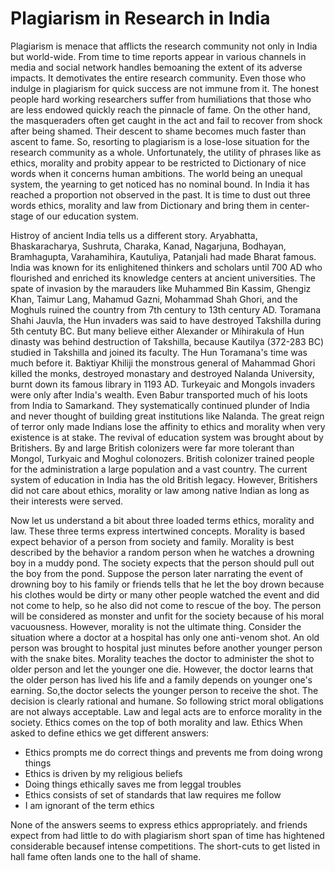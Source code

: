 # Plagiarism in Research in India

Plagiarism is menace that afflicts the research community not only in India but world-wide. From time to time reports appear in various channels
in media and social network handles bemoaning the extent of its adverse impacts. It demotivates the entire research community. Even those who
indulge in plagiarism for quick success are not immune from it. The honest people hard working researchers suffer from humiliations that those
who are less endowed quickly reach the pinnacle of fame. On the other hand, the masqueraders often get caught in the act and fail to recover
from shock after being shamed. Their descent to shame becomes much faster than ascent to fame. So, resorting to plagiarism is a lose-lose situation
for the research community as a whole. Unfortunately, the  utility of phrases like as ethics, morality and probity appear to be restricted
to Dictionary of nice words when it concerns human ambitions. The world being an unequal system, the yearning to get noticed has no 
nominal bound. In India it has reached a proportion not observed in the past. It is time to dust out three words ethics, morality and law
from Dictionary and bring them in center-stage of our education system. 

Histroy of ancient India tells us a different story. Aryabhatta, Bhaskaracharya, Sushruta, Charaka, Kanad, Nagarjuna, Bodhayan, Bramhagupta, 
Varahamihira, Kautuliya, Patanjali had made Bharat famous. India was known for its enlighitened thinkers and scholars until 700 AD who flourished
and enriched its knowledge centers at ancient universities. The spate of invasion by the marauders like Muhammed Bin Kassim, Ghengiz Khan, Taimur 
Lang,  Mahamud Gazni, Mohammad Shah Ghori, and the Moghuls ruined the country from 7th century to 13th century AD. Toramana Shahi Jauvla, the Hun
invaders was said to have destroyed Takshilla during 5th centuty BC. But many believe either Alexander or Mihirakula of Hun dinasty was behind 
destruction of Takshilla, because Kautilya (372-283 BC) studied in Takshilla and joined its faculty. The Hun Toramana's time was much before it. 
Baktiyar Khiliji the monstrous general of Mahammad Ghori killed the monks, destroyed monastary and destroyed Nalanda University, burnt down
its famous library in 1193 AD. Turkeyaic and Mongols invaders were only after India's wealth. 
Even Babur transported much of his loots from India to Samarkand. They systematically continued plunder of India and never thought of building
great institutions like Nalanda. The great reign of terror only made Indians lose the affinity to ethics and morality when very existence 
is at stake. The revival of education system was brought about by Britishers. By and large British colonizers were far more tolerant than 
Mongol, Turkyaic and Moghul colonozers. British colonizer trained people for the administration a large population and a vast country. The current 
system of education in India has the old British legacy. However, Britishers did not care about ethics, morality or law among native Indian
as long as their interests were served. 

Now let us understand a bit about three loaded terms ethics, morality and law. These three terms express intertwined concepts. Morality is based
expect behavior of a person from society and family. Morality is best described by the behavior a random person when he watches a drowning boy in 
a muddy pond. The society expects that the person should pull out the boy from the pond.  Suppose the person later narrating the event of 
drowning boy to his family or friends tells that he let the boy drown because his clothes would be dirty or many other people watched the event
and did not come to help, so he also did not come to rescue of the boy. The person will be considered as monster and unfit for the society 
because of his moral vacuousness. However, morality is not the ultimate thing. Consider the situation where a doctor at a hospital has only 
one anti-venom shot. An old person was brought to hospital just minutes before another younger person with the snake bites. Morality teaches
the doctor to administer the shot to older person and let the younger one die. However, the doctor learns that the older person has lived his
life and a family depends on younger one's earning. So,the doctor selects the younger person to receive the shot. The decision is clearly
rational and humane. So following strict moral obligations are not always acceptable. Law and legal acts are to enforce morality in the society.
Ethics comes on the top of both morality and law. Ethics When asked to define ethics we get different answers:

<ul>
  <li>Ethics prompts me do correct things and prevents me from doing wrong things</li>
  <li>Ethics is driven by my religious beliefs</li>
  <li>Doing things ethically saves me from leggal troubles</li>
  <li>Ethics consists of set of standards that law requires me follow</li>
  <li>I am ignorant of the term ethics</li>
</ul>
None of the answers seems to express ethics appropriately. 
and friends expect from had little to do with plagiarism short span of time has hightened considerable becausef intense competitions. The short-cuts to get listed in hall fame often lands one
to the hall of shame. 
